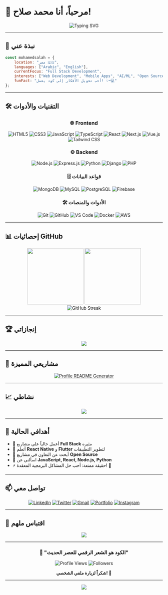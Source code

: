 # 👋 مرحباً، أنا محمد صلاح!

<div align="center">
  <img src="https://readme-typing-svg.herokuapp.com?font=Fira+Code&size=30&duration=3000&pause=1000&color=00D9FF&center=true&vCenter=true&width=600&lines=%F0%9F%9A%80+Full+Stack+Developer;%F0%9F%92%BB+Problem+Solver;%F0%9F%8C%9F+Tech+Enthusiast;%E2%9C%A8+Code+Creator" alt="Typing SVG" />
</div>

---

## 🚀 نبذة عني

```javascript
const mohamedsalah = {
    location: "مصر 🇪🇬",
    languages: ["Arabic", "English"],
    currentFocus: "Full Stack Development",
    interests: ["Web Development", "Mobile Apps", "AI/ML", "Open Source"],
    funFact: "أحب تحويل الأفكار إلى كود يعمل! 💡➡️💻"
};
```

---

## 🛠️ التقنيات والأدوات

<div align="center">

### 🌐 Frontend
![HTML5](https://img.shields.io/badge/HTML5-E34F26?style=for-the-badge&logo=html5&logoColor=white)
![CSS3](https://img.shields.io/badge/CSS3-1572B6?style=for-the-badge&logo=css3&logoColor=white)
![JavaScript](https://img.shields.io/badge/JavaScript-F7DF1E?style=for-the-badge&logo=javascript&logoColor=black)
![TypeScript](https://img.shields.io/badge/TypeScript-007ACC?style=for-the-badge&logo=typescript&logoColor=white)
![React](https://img.shields.io/badge/React-20232A?style=for-the-badge&logo=react&logoColor=61DAFB)
![Next.js](https://img.shields.io/badge/Next.js-000000?style=for-the-badge&logo=next.js&logoColor=white)
![Vue.js](https://img.shields.io/badge/Vue.js-35495E?style=for-the-badge&logo=vue.js&logoColor=4FC08D)
![Tailwind CSS](https://img.shields.io/badge/Tailwind_CSS-38B2AC?style=for-the-badge&logo=tailwind-css&logoColor=white)

### ⚙️ Backend
![Node.js](https://img.shields.io/badge/Node.js-43853D?style=for-the-badge&logo=node.js&logoColor=white)
![Express.js](https://img.shields.io/badge/Express.js-404D59?style=for-the-badge&logo=express&logoColor=white)
![Python](https://img.shields.io/badge/Python-3776AB?style=for-the-badge&logo=python&logoColor=white)
![Django](https://img.shields.io/badge/Django-092E20?style=for-the-badge&logo=django&logoColor=white)
![PHP](https://img.shields.io/badge/PHP-777BB4?style=for-the-badge&logo=php&logoColor=white)

### 🗄️ قواعد البيانات
![MongoDB](https://img.shields.io/badge/MongoDB-4EA94B?style=for-the-badge&logo=mongodb&logoColor=white)
![MySQL](https://img.shields.io/badge/MySQL-00000F?style=for-the-badge&logo=mysql&logoColor=white)
![PostgreSQL](https://img.shields.io/badge/PostgreSQL-316192?style=for-the-badge&logo=postgresql&logoColor=white)
![Firebase](https://img.shields.io/badge/Firebase-039BE5?style=for-the-badge&logo=Firebase&logoColor=white)

### 🛠️ الأدوات والمنصات
![Git](https://img.shields.io/badge/Git-F05032?style=for-the-badge&logo=git&logoColor=white)
![GitHub](https://img.shields.io/badge/GitHub-100000?style=for-the-badge&logo=github&logoColor=white)
![VS Code](https://img.shields.io/badge/VS_Code-0078D4?style=for-the-badge&logo=visual%20studio%20code&logoColor=white)
![Docker](https://img.shields.io/badge/Docker-2496ED?style=for-the-badge&logo=docker&logoColor=white)
![AWS](https://img.shields.io/badge/AWS-232F3E?style=for-the-badge&logo=amazon-aws&logoColor=white)

</div>

---

## 📊 إحصائيات GitHub

<div align="center">
  <img height="180em" src="https://github-readme-stats.vercel.app/api?username=mohamedsalah&show_icons=true&theme=tokyonight&include_all_commits=true&count_private=true"/>
  <img height="180em" src="https://github-readme-stats.vercel.app/api/top-langs/?username=mohamedsalah&layout=compact&langs_count=8&theme=tokyonight"/>
</div>

<div align="center">
  <img src="https://github-readme-streak-stats.herokuapp.com/?user=mohamedsalah&theme=tokyonight" alt="GitHub Streak" />
</div>

---

## 🏆 إنجازاتي

<div align="center">
  <img src="https://github-profile-trophy.vercel.app/?username=mohamedsalah&theme=tokyonight&no-frame=true&no-bg=false&margin-w=4&row=1" />
</div>

---

## 🌟 مشاريعي المميزة

<div align="center">

[![Profile README Generator](https://github-readme-stats.vercel.app/api/pin/?username=mohamedsalah&repo=profile-readme-generator&theme=tokyonight)](https://github.com/mohamedsalah/profile-readme-generator)

</div>

---

## 📈 نشاطي

<div align="center">
  <img src="https://github-readme-activity-graph.vercel.app/graph?username=mohamedsalah&theme=tokyo-night&hide_border=true" />
</div>

---

## 🎯 أهدافي الحالية

- 🔭 أعمل حالياً على مشاريع **Full Stack** مثيرة
- 🌱 أتعلم **React Native** و **Flutter** لتطوير التطبيقات
- 👯 أبحث عن التعاون في مشاريع **Open Source**
- 💬 اسألني عن **JavaScript, React, Node.js, Python**
- ⚡ حقيقة ممتعة: أحب حل المشاكل البرمجية المعقدة! 🧩

---

## 📫 تواصل معي

<div align="center">

[![LinkedIn](https://img.shields.io/badge/LinkedIn-0077B5?style=for-the-badge&logo=linkedin&logoColor=white)](https://linkedin.com/in/mohamedsalah)
[![Twitter](https://img.shields.io/badge/Twitter-1DA1F2?style=for-the-badge&logo=twitter&logoColor=white)](https://twitter.com/mohamedsalah)
[![Gmail](https://img.shields.io/badge/Gmail-D14836?style=for-the-badge&logo=gmail&logoColor=white)](mailto:mohamedsalah@gmail.com)
[![Portfolio](https://img.shields.io/badge/Portfolio-FF5722?style=for-the-badge&logo=todoist&logoColor=white)](https://mohamedsalah.dev)
[![Instagram](https://img.shields.io/badge/Instagram-E4405F?style=for-the-badge&logo=instagram&logoColor=white)](https://instagram.com/mohamedsalah)

</div>

---

## 💭 اقتباس ملهم

<div align="center">
  <img src="https://quotes-github-readme.vercel.app/api?type=horizontal&theme=tokyonight" />
</div>

---

<div align="center">
  
### 🚀 "الكود هو الشعر الرقمي للعصر الحديث"

![Profile Views](https://komarev.com/ghpvc/?username=mohamedsalah&color=blueviolet&style=for-the-badge)
![Followers](https://img.shields.io/github/followers/mohamedsalah?style=for-the-badge&color=blue)

**شكراً لزيارة ملفي الشخصي! 🌟**

</div>

---

<div align="center">
  <img src="https://capsule-render.vercel.app/api?type=waving&color=gradient&height=100&section=footer"/>
</div>

